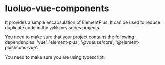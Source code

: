 # luoluo-vue-components

It provides a simple encapsulation of ElementPlus. It can be used to reduce duplicate code in the `yyhhenry` series projects.

You need to make sure that your project contains the following dependencies: 'vue', 'element-plus', '@vueuse/core', '@element-plus/icons-vue'.

You need to make sure you are using typescript.
